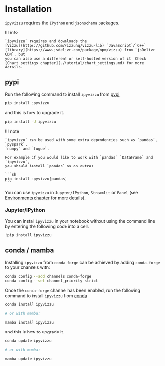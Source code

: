 # Installation

`ipyvizzu` requires the `IPython` and `jsonschema` packages.

!!! info

    `ipyvizzu` requires and downloads the
    [Vizzu](https://github.com/vizzuhq/vizzu-lib) `JavaScript`/`C++`
    [library](https://www.jsdelivr.com/package/npm/vizzu) from `jsDelivr CDN`, but
    you can also use a different or self-hosted version of it. Check
    [Chart settings chapter](./tutorial/chart_settings.md) for more details.

## pypi

Run the following command to install `ipyvizzu` from
[pypi](https://pypi.org/project/ipyvizzu/)

```sh
pip install ipyvizzu
```

and this is how to upgrade it.

```sh
pip install -U ipyvizzu
```

!!! note

    `ipyvizzu` can be used with some extra dependencies such as `pandas`, `pyspark`,
    `numpy` and `fugue`.

    For example if you would like to work with `pandas` `DataFrame` and `ipyvizzu`,
    you should install `pandas` as an extra:

    ```sh
    pip install ipyvizzu[pandas]
    ```

You can use `ipyvizzu` in `Jupyter/IPython`, `Streamlit` or `Panel` (see
[Environments chapter](environments/index.md) for more details).

### Jupyter/IPython

You can install `ipyvizzu` in your notebook without using the command line by
entering the following code into a cell.

```
!pip install ipyvizzu
```

## conda / mamba

Installing `ipyvizzu` from `conda-forge` can be achieved by adding `conda-forge`
to your channels with:

```sh
conda config --add channels conda-forge
conda config --set channel_priority strict
```

Once the `conda-forge` channel has been enabled, run the following command to
install `ipyvizzu` from [conda](https://anaconda.org/conda-forge/ipyvizzu/)

```sh
conda install ipyvizzu

# or with mamba:

mamba install ipyvizzu
```

and this is how to upgrade it.

```sh
conda update ipyvizzu

# or with mamba:

mamba update ipyvizzu
```
